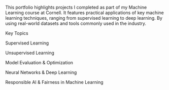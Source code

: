 This portfolio highlights projects I completed as part of my Machine Learning course at Cornell. It features practical applications of key machine learning techniques, ranging from supervised learning to deep learning. By using real-world datasets and tools commonly used in the industry.

Key Topics

Supervised Learning

Unsupervised Learning

Model Evaluation & Optimization

Neural Networks & Deep Learning

Responsible AI & Fairness in Machine Learning
